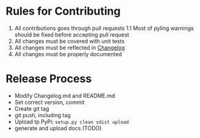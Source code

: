 # Rules for Contributing
 1. All contributions goes through pull requests
 1.1 Most of pyling warnings should be fixed before accepting pull request
 2. All changes must be covered with unit tests
 3. All changes must be reflected in [Changelog](Changelog)
 4. All changes must be properly documented 

# Release Process
 - Modify Changelog.md and README.md
 - Set correct version, commit
 - Create git tag
 - git push, including tag
 - Upload tp PyPi: `setup.py clean sdist upload`
 - generate and upload docs (TODO)
 
